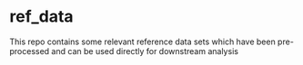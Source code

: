 # ref_data
This repo contains some relevant reference data sets which have been pre-processed and can be used directly for downstream analysis

